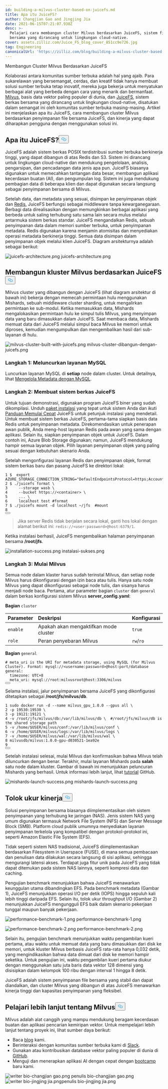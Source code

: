 ```yaml
---
id: building-a-milvus-cluster-based-on-juicefs.md
title: Apa itu JuiceFS?
author: Changjian Gao and Jingjing Jia
date: 2021-06-15T07:21:07.938Z
desc: >-
  Pelajari cara membangun cluster Milvus berdasarkan JuiceFS, sistem file
  bersama yang dirancang untuk lingkungan cloud-native.
cover: assets.zilliz.com/Juice_FS_blog_cover_851cc9e726.jpg
tag: Engineering
canonicalUrl: 'https://zilliz.com/blog/building-a-milvus-cluster-based-on-juicefs'
---
```

<custom-h1>Membangun Cluster Milvus Berdasarkan JuiceFS</custom-h1><p>Kolaborasi antara komunitas sumber terbuka adalah hal yang ajaib. Para sukarelawan yang bersemangat, cerdas, dan kreatif tidak hanya membuat solusi sumber terbuka tetap inovatif, mereka juga bekerja untuk menyatukan berbagai alat yang berbeda dengan cara yang menarik dan bermanfaat. <a href="https://milvus.io/">Milvus</a>, basis data vektor paling populer di dunia, dan <a href="https://github.com/juicedata/juicefs">JuiceFS</a>, sistem berkas bersama yang dirancang untuk lingkungan cloud-native, disatukan dalam semangat ini oleh komunitas sumber terbuka masing-masing. Artikel ini menjelaskan apa itu JuiceFS, cara membangun cluster Milvus berdasarkan penyimpanan file bersama JuiceFS, dan kinerja yang dapat diharapkan pengguna dengan menggunakan solusi ini.</p>
<h2 id="What-is-JuiceFS" class="common-anchor-header"><strong>Apa itu JuiceFS?</strong><button data-href="#What-is-JuiceFS" class="anchor-icon" translate="no">
      <svg translate="no"
        aria-hidden="true"
        focusable="false"
        height="20"
        version="1.1"
        viewBox="0 0 16 16"
        width="16"
      >
        <path
          fill="#0092E4"
          fill-rule="evenodd"
          d="M4 9h1v1H4c-1.5 0-3-1.69-3-3.5S2.55 3 4 3h4c1.45 0 3 1.69 3 3.5 0 1.41-.91 2.72-2 3.25V8.59c.58-.45 1-1.27 1-2.09C10 5.22 8.98 4 8 4H4c-.98 0-2 1.22-2 2.5S3 9 4 9zm9-3h-1v1h1c1 0 2 1.22 2 2.5S13.98 12 13 12H9c-.98 0-2-1.22-2-2.5 0-.83.42-1.64 1-2.09V6.25c-1.09.53-2 1.84-2 3.25C6 11.31 7.55 13 9 13h4c1.45 0 3-1.69 3-3.5S14.5 6 13 6z"
        ></path>
      </svg>
    </button></h2><p>JuiceFS adalah sistem berkas POSIX terdistribusi sumber terbuka berkinerja tinggi, yang dapat dibangun di atas Redis dan S3. Sistem ini dirancang untuk lingkungan cloud-native dan mendukung pengelolaan, analisis, pengarsipan, dan pencadangan data jenis apa pun. JuiceFS biasanya digunakan untuk memecahkan tantangan data besar, membangun aplikasi kecerdasan buatan (AI), dan pengumpulan log. Sistem ini juga mendukung pembagian data di beberapa klien dan dapat digunakan secara langsung sebagai penyimpanan bersama di Milvus.</p>
<p>Setelah data, dan metadata yang sesuai, disimpan ke penyimpanan objek dan <a href="https://redis.io/">Redis</a>, JuiceFS berfungsi sebagai middleware tanpa kewarganegaraan. Berbagi data direalisasikan dengan memungkinkan berbagai aplikasi yang berbeda untuk saling terhubung satu sama lain secara mulus melalui antarmuka sistem berkas standar. JuiceFS mengandalkan Redis, sebuah penyimpanan data dalam memori sumber terbuka, untuk penyimpanan metadata. Redis digunakan karena menjamin atomisitas dan menyediakan operasi metadata berkinerja tinggi. Semua data disimpan dalam penyimpanan objek melalui klien JuiceFS. Diagram arsitekturnya adalah sebagai berikut:</p>
<p>
  
   <span class="img-wrapper"> <img translate="no" src="https://assets.zilliz.com/juicefs_architecture_2023b37a4e.png" alt="juicefs-architecture.png" class="doc-image" id="juicefs-architecture.png" />
   </span> <span class="img-wrapper"> <span>juicefs-architecture.png</span> </span></p>
<h2 id="Build-a-Milvus-cluster-based-on-JuiceFS" class="common-anchor-header"><strong>Membangun kluster Milvus berdasarkan JuiceFS</strong><button data-href="#Build-a-Milvus-cluster-based-on-JuiceFS" class="anchor-icon" translate="no">
      <svg translate="no"
        aria-hidden="true"
        focusable="false"
        height="20"
        version="1.1"
        viewBox="0 0 16 16"
        width="16"
      >
        <path
          fill="#0092E4"
          fill-rule="evenodd"
          d="M4 9h1v1H4c-1.5 0-3-1.69-3-3.5S2.55 3 4 3h4c1.45 0 3 1.69 3 3.5 0 1.41-.91 2.72-2 3.25V8.59c.58-.45 1-1.27 1-2.09C10 5.22 8.98 4 8 4H4c-.98 0-2 1.22-2 2.5S3 9 4 9zm9-3h-1v1h1c1 0 2 1.22 2 2.5S13.98 12 13 12H9c-.98 0-2-1.22-2-2.5 0-.83.42-1.64 1-2.09V6.25c-1.09.53-2 1.84-2 3.25C6 11.31 7.55 13 9 13h4c1.45 0 3-1.69 3-3.5S14.5 6 13 6z"
        ></path>
      </svg>
    </button></h2><p>Milvus cluster yang dibangun dengan JuiceFS (lihat diagram arsitektur di bawah ini) bekerja dengan memecah permintaan hulu menggunakan Mishards, sebuah middleware cluster sharding, untuk mengalirkan permintaan ke sub-modul. Ketika memasukkan data, Mishards mengalokasikan permintaan hulu ke simpul tulis Milvus, yang menyimpan data yang baru dimasukkan dalam JuiceFS. Saat membaca data, Mishards memuat data dari JuiceFS melalui simpul baca Milvus ke memori untuk diproses, kemudian mengumpulkan dan mengembalikan hasil dari sub-layanan di hulu.</p>
<p>
  
   <span class="img-wrapper"> <img translate="no" src="https://assets.zilliz.com/milvus_cluster_built_with_juicefs_3a43cd262c.png" alt="milvus-cluster-built-with-juicefs.png" class="doc-image" id="milvus-cluster-built-with-juicefs.png" />
   </span> <span class="img-wrapper"> <span>milvus-cluster-dibangun-dengan-juicefs.png</span> </span></p>
<h3 id="Step-1-Launch-MySQL-service" class="common-anchor-header"><strong>Langkah 1: Meluncurkan layanan MySQL</strong></h3><p>Luncurkan layanan MySQL di <strong>setiap</strong> node dalam cluster. Untuk detailnya, lihat <a href="https://milvus.io/docs/v1.1.0/data_manage.md">Mengelola Metadata dengan MySQL</a>.</p>
<h3 id="Step-2-Create-a-JuiceFS-file-system" class="common-anchor-header"><strong>Langkah 2: Membuat sistem berkas JuiceFS</strong></h3><p>Untuk tujuan demonstrasi, digunakan program JuiceFS biner yang sudah dikompilasi. Unduh <a href="https://github.com/juicedata/juicefs/releases">paket instalasi</a> yang tepat untuk sistem Anda dan ikuti <a href="https://github.com/juicedata/juicefs-quickstart">Panduan Memulai Cepat</a> JuiceFS untuk petunjuk instalasi yang mendetail. Untuk membuat sistem berkas JuiceFS, pertama-tama siapkan basis data Redis untuk penyimpanan metadata. Direkomendasikan untuk penerapan awan publik, Anda meng-host layanan Redis pada awan yang sama dengan aplikasi. Selain itu, siapkan penyimpanan objek untuk JuiceFS. Dalam contoh ini, Azure Blob Storage digunakan; namun, JuiceFS mendukung hampir semua layanan objek. Pilih layanan penyimpanan objek yang paling sesuai dengan kebutuhan skenario Anda.</p>
<p>Setelah mengonfigurasi layanan Redis dan penyimpanan objek, format sistem berkas baru dan pasang JuiceFS ke direktori lokal:</p>
<pre><code translate="no">1 $  <span class="hljs-built_in">export</span> AZURE_STORAGE_CONNECTION_STRING=<span class="hljs-string">&quot;DefaultEndpointsProtocol=https;AccountName=XXX;AccountKey=XXX;EndpointSuffix=core.windows.net&quot;</span>
2 $ ./juicefs format \
3     --storage wasb \
4     --bucket https://&lt;container&gt; \
5     ... \
6     localhost <span class="hljs-built_in">test</span> <span class="hljs-comment">#format</span>
7 $ ./juicefs mount -d localhost ~/jfs  <span class="hljs-comment">#mount</span>
8
<button class="copy-code-btn"></button></code></pre>
<blockquote>
<p>Jika server Redis tidak berjalan secara lokal, ganti hos lokal dengan alamat berikut ini: <code translate="no">redis://&lt;user:password&gt;@host:6379/1</code>.</p>
</blockquote>
<p>Ketika instalasi berhasil, JuiceFS mengembalikan halaman penyimpanan bersama <strong>/root/jfs</strong>.</p>
<p>
  
   <span class="img-wrapper"> <img translate="no" src="https://assets.zilliz.com/installation_success_9d05279ecd.png" alt="installation-success.png" class="doc-image" id="installation-success.png" />
   </span> <span class="img-wrapper"> <span>instalasi-sukses.png</span> </span></p>
<h3 id="Step-3-Start-Milvus" class="common-anchor-header"><strong>Langkah 3: Mulai Milvus</strong></h3><p>Semua node dalam klaster harus sudah terinstal Milvus, dan setiap node Milvus harus dikonfigurasi dengan izin baca atau tulis. Hanya satu node Milvus yang dapat dikonfigurasi sebagai node tulis, dan sisanya harus menjadi node baca. Pertama, atur parameter bagian <code translate="no">cluster</code> dan <code translate="no">general</code> dalam berkas konfigurasi sistem Milvus <strong>server_config.yaml</strong>:</p>
<p><strong>Bagian</strong> <code translate="no">cluster</code></p>
<table>
<thead>
<tr><th style="text-align:left"><strong>Parameter</strong></th><th style="text-align:left"><strong>Deskripsi</strong></th><th style="text-align:left"><strong>Konfigurasi</strong></th></tr>
</thead>
<tbody>
<tr><td style="text-align:left"><code translate="no">enable</code></td><td style="text-align:left">Apakah akan mengaktifkan mode cluster</td><td style="text-align:left"><code translate="no">true</code></td></tr>
<tr><td style="text-align:left"><code translate="no">role</code></td><td style="text-align:left">Peran penyebaran Milvus</td><td style="text-align:left"><code translate="no">rw</code>/<code translate="no">ro</code></td></tr>
</tbody>
</table>
<p><strong>Bagian</strong> <code translate="no">general</code></p>
<pre><code translate="no"><span class="hljs-comment"># meta_uri is the URI for metadata storage, using MySQL (for Milvus Cluster). Format: mysql://&lt;username:password&gt;@host:port/database</span>
general:
  timezone: UTC+8
  meta_uri: mysql://root:milvusroot@host:3306/milvus
<button class="copy-code-btn"></button></code></pre>
<p>Selama instalasi, jalur penyimpanan bersama JuiceFS yang dikonfigurasi ditetapkan sebagai <strong>/root/jfs/milvus/db</strong>.</p>
<pre><code translate="no">1 <span class="hljs-built_in">sudo</span> docker run -d --name milvus_gpu_1.0.0 --gpus all \
2 -p 19530:19530 \
3 -p 19121:19121 \
4 -v /root/jfs/milvus/db:/var/lib/milvus/db \  <span class="hljs-comment">#/root/jfs/milvus/db is the shared storage path</span>
5 -v /home/<span class="hljs-variable">$USER</span>/milvus/conf:/var/lib/milvus/conf \
6 -v /home/<span class="hljs-variable">$USER</span>/milvus/logs:/var/lib/milvus/logs \
7 -v /home/<span class="hljs-variable">$USER</span>/milvus/wal:/var/lib/milvus/wal \
8 milvusdb/milvus:1.0.0-gpu-d030521-1ea92e
9
<button class="copy-code-btn"></button></code></pre>
<p>Setelah instalasi selesai, mulai Milvus dan konfirmasikan bahwa Milvus telah diluncurkan dengan benar. Terakhir, mulai layanan Mishards pada <strong>salah</strong> satu node dalam kluster. Gambar di bawah ini menunjukkan peluncuran Mishards yang berhasil. Untuk informasi lebih lanjut, lihat <a href="https://github.com/milvus-io/bootcamp/tree/new-bootcamp/deployments/juicefs">tutorial</a> GitHub.</p>
<p>
  
   <span class="img-wrapper"> <img translate="no" src="https://assets.zilliz.com/mishards_launch_success_921695d3a8.png" alt="mishards-launch-success.png" class="doc-image" id="mishards-launch-success.png" />
   </span> <span class="img-wrapper"> <span>mishards-launch-success.png</span> </span></p>
<h2 id="Performance-benchmarks" class="common-anchor-header"><strong>Tolok ukur kinerja</strong><button data-href="#Performance-benchmarks" class="anchor-icon" translate="no">
      <svg translate="no"
        aria-hidden="true"
        focusable="false"
        height="20"
        version="1.1"
        viewBox="0 0 16 16"
        width="16"
      >
        <path
          fill="#0092E4"
          fill-rule="evenodd"
          d="M4 9h1v1H4c-1.5 0-3-1.69-3-3.5S2.55 3 4 3h4c1.45 0 3 1.69 3 3.5 0 1.41-.91 2.72-2 3.25V8.59c.58-.45 1-1.27 1-2.09C10 5.22 8.98 4 8 4H4c-.98 0-2 1.22-2 2.5S3 9 4 9zm9-3h-1v1h1c1 0 2 1.22 2 2.5S13.98 12 13 12H9c-.98 0-2-1.22-2-2.5 0-.83.42-1.64 1-2.09V6.25c-1.09.53-2 1.84-2 3.25C6 11.31 7.55 13 9 13h4c1.45 0 3-1.69 3-3.5S14.5 6 13 6z"
        ></path>
      </svg>
    </button></h2><p>Solusi penyimpanan bersama biasanya diimplementasikan oleh sistem penyimpanan yang terhubung ke jaringan (NAS). Jenis sistem NAS yang umum digunakan termasuk Network File System (NFS) dan Server Message Block (SMB). Platform cloud publik umumnya menyediakan layanan penyimpanan terkelola yang kompatibel dengan protokol-protokol ini, seperti Amazon Elastic File System (EFS).</p>
<p>Tidak seperti sistem NAS tradisional, JuiceFS diimplementasikan berdasarkan Filesystem in Userspace (FUSE), di mana semua pembacaan dan penulisan data dilakukan secara langsung di sisi aplikasi, sehingga mengurangi latensi akses. Terdapat juga fitur unik pada JuiceFS yang tidak dapat ditemukan pada sistem NAS lainnya, seperti kompresi data dan caching.</p>
<p>Pengujian benchmark menunjukkan bahwa JuiceFS menawarkan keunggulan utama dibandingkan EFS. Pada benchmark metadata (Gambar 1), JuiceFS menunjukkan operasi I/O per detik (IOPS) hingga sepuluh kali lebih tinggi daripada EFS. Selain itu, tolok ukur throughput I/O (Gambar 2) menunjukkan JuiceFS mengungguli EFS baik dalam skenario pekerjaan tunggal maupun banyak pekerjaan.</p>
<p>
  
   <span class="img-wrapper"> <img translate="no" src="https://assets.zilliz.com/performance_benchmark_1_b7fcbb4439.png" alt="performance-benchmark-1.png" class="doc-image" id="performance-benchmark-1.png" />
   </span> <span class="img-wrapper"> <span>performance-benchmark-1.png</span> </span></p>
<p>
  
   <span class="img-wrapper"> <img translate="no" src="https://assets.zilliz.com/performance_benchmark_2_e311098123.png" alt="performance-benchmark-2.png" class="doc-image" id="performance-benchmark-2.png" />
   </span> <span class="img-wrapper"> <span>performance-benchmark-2.png</span> </span></p>
<p>Selain itu, pengujian benchmark menunjukkan waktu pengambilan kueri pertama, atau waktu untuk memuat data yang baru dimasukkan dari disk ke memori, untuk kluster Milvus berbasis JuiceFS rata-rata hanya 0,032 detik, yang mengindikasikan bahwa data dimuat dari disk ke memori hampir seketika. Untuk pengujian ini, waktu pengambilan kueri pertama diukur dengan menggunakan satu juta baris data vektor 128 dimensi yang disisipkan dalam kelompok 100 ribu dengan interval 1 hingga 8 detik.</p>
<p>JuiceFS adalah sistem penyimpanan file bersama yang stabil dan dapat diandalkan, dan cluster Milvus yang dibangun di atas JuiceFS menawarkan kinerja tinggi dan kapasitas penyimpanan yang fleksibel.</p>
<h2 id="Learn-more-about-Milvus" class="common-anchor-header"><strong>Pelajari lebih lanjut tentang Milvus</strong><button data-href="#Learn-more-about-Milvus" class="anchor-icon" translate="no">
      <svg translate="no"
        aria-hidden="true"
        focusable="false"
        height="20"
        version="1.1"
        viewBox="0 0 16 16"
        width="16"
      >
        <path
          fill="#0092E4"
          fill-rule="evenodd"
          d="M4 9h1v1H4c-1.5 0-3-1.69-3-3.5S2.55 3 4 3h4c1.45 0 3 1.69 3 3.5 0 1.41-.91 2.72-2 3.25V8.59c.58-.45 1-1.27 1-2.09C10 5.22 8.98 4 8 4H4c-.98 0-2 1.22-2 2.5S3 9 4 9zm9-3h-1v1h1c1 0 2 1.22 2 2.5S13.98 12 13 12H9c-.98 0-2-1.22-2-2.5 0-.83.42-1.64 1-2.09V6.25c-1.09.53-2 1.84-2 3.25C6 11.31 7.55 13 9 13h4c1.45 0 3-1.69 3-3.5S14.5 6 13 6z"
        ></path>
      </svg>
    </button></h2><p>Milvus adalah alat canggih yang mampu mendukung beragam kecerdasan buatan dan aplikasi pencarian kemiripan vektor. Untuk mempelajari lebih lanjut tentang proyek ini, lihat sumber daya berikut:</p>
<ul>
<li>Baca <a href="https://zilliz.com/blog">blog</a> kami.</li>
<li>Berinteraksi dengan komunitas sumber terbuka kami di <a href="https://join.slack.com/t/milvusio/shared_invite/zt-e0u4qu3k-bI2GDNys3ZqX1YCJ9OM~GQ">Slack</a>.</li>
<li>Gunakan atau kontribusikan database vektor paling populer di dunia di <a href="https://github.com/milvus-io/milvus/">GitHub</a>.</li>
<li>Menguji dan menerapkan aplikasi AI dengan cepat dengan <a href="https://github.com/milvus-io/bootcamp">bootcamp</a> baru kami.</li>
</ul>
<p>
  
   <span class="img-wrapper"> <img translate="no" src="https://assets.zilliz.com/writer_bio_changjian_gao_68018f7716.png" alt="writer bio-changjian gao.png" class="doc-image" id="writer-bio-changjian-gao.png" />
   </span> <span class="img-wrapper"> <span>penulis bio-changjian gao.png</span> </span> <span class="img-wrapper"> <img translate="no" src="https://assets.zilliz.com/writer_bio_jingjing_jia_a85d1c2e3b.png" alt="writer bio-jingjing jia.png" class="doc-image" id="writer-bio-jingjing-jia.png" /><span>penulis bio-jingjing jia.png</span> </span></p>
